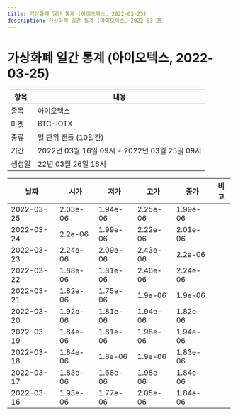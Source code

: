 ```yaml
---
title: 가상화폐 일간 통계 (아이오텍스, 2022-03-25)
description: 가상화폐 일간 통계 (아이오텍스, 2022-03-25)
---
```


가상화폐 일간 통계 (아이오텍스, 2022-03-25)
===

|항목|내용|
|--|--|
|종목|아이오텍스|
|마켓|BTC-IOTX|
|종류|일 단위 캔들 (10일간)|
|기간|2022년 03월 16일 09시 - 2022년 03월 25일 09시|
|생성일|22년 03월 26일 16시|


|날짜|시가|저가|고가|종가|비고|
|--|--|--|--|--|--|
|2022-03-25|2.03e-06|1.94e-06|2.25e-06|1.99e-06|    |
|2022-03-24|2.2e-06|1.99e-06|2.22e-06|2.01e-06|    |
|2022-03-23|2.24e-06|2.09e-06|2.43e-06|2.2e-06|    |
|2022-03-22|1.88e-06|1.81e-06|2.46e-06|2.24e-06|    |
|2022-03-21|1.82e-06|1.75e-06|1.9e-06|1.9e-06|    |
|2022-03-20|1.92e-06|1.81e-06|1.94e-06|1.82e-06|    |
|2022-03-19|1.84e-06|1.81e-06|1.98e-06|1.94e-06|    |
|2022-03-18|1.84e-06|1.8e-06|1.9e-06|1.83e-06|    |
|2022-03-17|1.83e-06|1.68e-06|1.98e-06|1.84e-06|    |
|2022-03-16|1.93e-06|1.77e-06|2.05e-06|1.84e-06|    |
